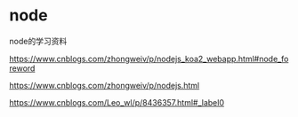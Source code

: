# node
node的学习资料

https://www.cnblogs.com/zhongweiv/p/nodejs_koa2_webapp.html#node_foreword


https://www.cnblogs.com/zhongweiv/p/nodejs.html


https://www.cnblogs.com/Leo_wl/p/8436357.html#_label0
